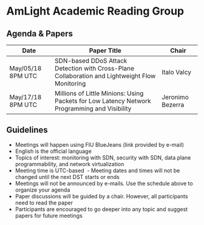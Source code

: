 
# AmLight Academic Reading Group 

## Agenda & Papers

Date |  Paper Title | Chair
--- | --- | ---
May/05/18 8PM UTC | SDN-based DDoS Attack Detection with Cross-Plane Collaboration and Lightweight Flow Monitoring | Italo Valcy
May/17/18 8PM UTC | Millions of Little Minions: Using Packets for Low Latency Network Programming and Visibility | Jeronimo Bezerra

## Guidelines

  - Meetings will happen using FIU BlueJeans (link provided by e-mail)
  - English is the official language
  - Topics of interest: monitoring with SDN, security with SDN, data plane programmability, and network virtualization
  - Meeting time is UTC-based
  - Meeting dates and times will not be changed until the next DST starts or ends
  - Meetings will not be announced by e-mails. Use the schedule above to organize your agenda
  - Paper discussions will be guided by a chair. However, all participants need to read the paper
  - Participants are encouraged to go deeper into any topic and suggest papers for future meetings

